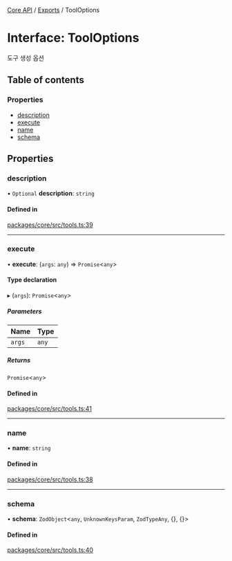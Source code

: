 [Core API](../../) / [Exports](../modules) / ToolOptions

# Interface: ToolOptions

도구 생성 옵션

## Table of contents

### Properties

- [description](ToolOptions#description)
- [execute](ToolOptions#execute)
- [name](ToolOptions#name)
- [schema](ToolOptions#schema)

## Properties

### description

• `Optional` **description**: `string`

#### Defined in

[packages/core/src/tools.ts:39](https://github.com/woojubb/robota/blob/1202ed01072674e4ff6307d72c09a57873f8f949/packages/core/src/tools.ts#L39)

___

### execute

• **execute**: (`args`: `any`) => `Promise`\<`any`\>

#### Type declaration

▸ (`args`): `Promise`\<`any`\>

##### Parameters

| Name | Type |
| :------ | :------ |
| `args` | `any` |

##### Returns

`Promise`\<`any`\>

#### Defined in

[packages/core/src/tools.ts:41](https://github.com/woojubb/robota/blob/1202ed01072674e4ff6307d72c09a57873f8f949/packages/core/src/tools.ts#L41)

___

### name

• **name**: `string`

#### Defined in

[packages/core/src/tools.ts:38](https://github.com/woojubb/robota/blob/1202ed01072674e4ff6307d72c09a57873f8f949/packages/core/src/tools.ts#L38)

___

### schema

• **schema**: `ZodObject`\<`any`, `UnknownKeysParam`, `ZodTypeAny`, {}, {}\>

#### Defined in

[packages/core/src/tools.ts:40](https://github.com/woojubb/robota/blob/1202ed01072674e4ff6307d72c09a57873f8f949/packages/core/src/tools.ts#L40)
